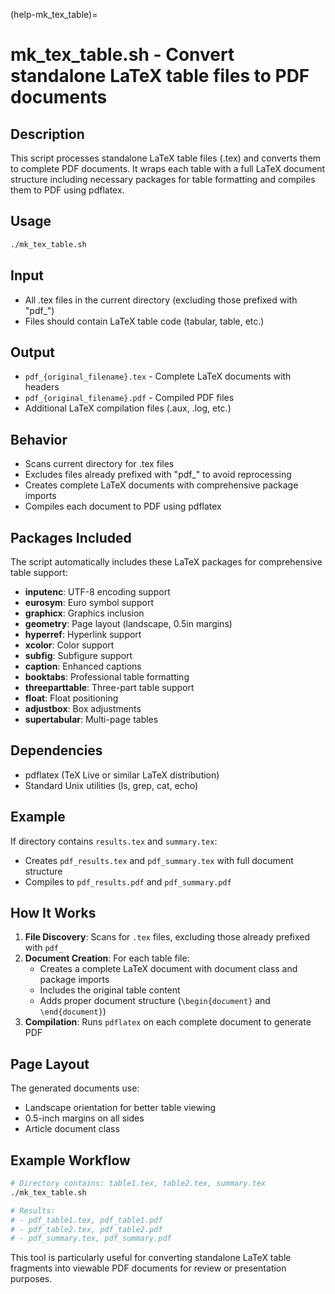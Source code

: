 (help-mk_tex_table)=

# mk_tex_table.sh - Convert standalone LaTeX table files to PDF documents

## Description

This script processes standalone LaTeX table files (.tex) and converts them to complete PDF documents. It wraps each table with a full LaTeX document structure including necessary packages for table formatting and compiles them to PDF using pdflatex.

## Usage

```bash
./mk_tex_table.sh
```

## Input

- All .tex files in the current directory (excluding those prefixed with "pdf_")
- Files should contain LaTeX table code (tabular, table, etc.)

## Output

- `pdf_{original_filename}.tex` - Complete LaTeX documents with headers
- `pdf_{original_filename}.pdf` - Compiled PDF files
- Additional LaTeX compilation files (.aux, .log, etc.)

## Behavior

- Scans current directory for .tex files
- Excludes files already prefixed with "pdf_" to avoid reprocessing
- Creates complete LaTeX documents with comprehensive package imports
- Compiles each document to PDF using pdflatex

## Packages Included

The script automatically includes these LaTeX packages for comprehensive table support:

- **inputenc**: UTF-8 encoding support
- **eurosym**: Euro symbol support
- **graphicx**: Graphics inclusion
- **geometry**: Page layout (landscape, 0.5in margins)
- **hyperref**: Hyperlink support
- **xcolor**: Color support
- **subfig**: Subfigure support
- **caption**: Enhanced captions
- **booktabs**: Professional table formatting
- **threeparttable**: Three-part table support
- **float**: Float positioning
- **adjustbox**: Box adjustments
- **supertabular**: Multi-page tables

## Dependencies

- pdflatex (TeX Live or similar LaTeX distribution)
- Standard Unix utilities (ls, grep, cat, echo)

## Example

If directory contains `results.tex` and `summary.tex`:
- Creates `pdf_results.tex` and `pdf_summary.tex` with full document structure
- Compiles to `pdf_results.pdf` and `pdf_summary.pdf`

## How It Works

1. **File Discovery**: Scans for `.tex` files, excluding those already prefixed with `pdf_`
2. **Document Creation**: For each table file:
   - Creates a complete LaTeX document with document class and package imports
   - Includes the original table content
   - Adds proper document structure (`\begin{document}` and `\end{document}`)
3. **Compilation**: Runs `pdflatex` on each complete document to generate PDF

## Page Layout

The generated documents use:
- Landscape orientation for better table viewing
- 0.5-inch margins on all sides
- Article document class

## Example Workflow

```bash
# Directory contains: table1.tex, table2.tex, summary.tex
./mk_tex_table.sh

# Results:
# - pdf_table1.tex, pdf_table1.pdf
# - pdf_table2.tex, pdf_table2.pdf  
# - pdf_summary.tex, pdf_summary.pdf
```

This tool is particularly useful for converting standalone LaTeX table fragments into viewable PDF documents for review or presentation purposes.
